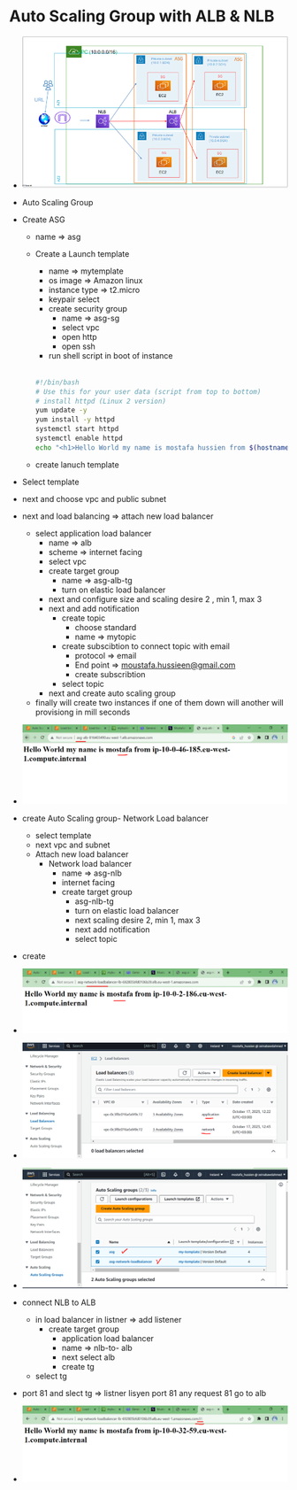 #   Auto Scaling Group with ALB & NLB

-   ![alt](./images/asg.PNG)

-   Auto Scaling Group
-   Create ASG
    -   name => asg
    -   Create a Launch template
        -   name => mytemplate
        -   os image => Amazon linux
        -   instance type => t2.micro
        -   keypair select
        -   create security group
            -   name => asg-sg
            -   select vpc
            -   open http 
            -   open ssh
        -   run shell script in boot of instance

        ```bash

        #!/bin/bash
        # Use this for your user data (script from top to bottom)
        # install httpd (Linux 2 version)
        yum update -y
        yum install -y httpd
        systemctl start httpd
        systemctl enable httpd
        echo "<h1>Hello World my name is mostafa hussien from $(hostname -f)</h1>" > /var/www/html/index.html

        
        ```

    -   create lanuch template
-   Select template
-   next and choose vpc and public subnet
-   next and load balancing => attach new load balancer
    -   select application load balancer
        -   name => alb
        -   scheme => internet facing
        -   select vpc
        -   create target group
            -   name => asg-alb-tg
            -   turn on elastic load balancer
        -   next and configure size and scaling desire 2 ,  min 1, max 3
        -   next and add notification
            -   create topic
                -    choose standard
                -   name => mytopic
            -   create subscibtion to connect topic with email
                -   protocol => email
                -   End point => moustafa.hussieen@gmail.com
                -   create subscribtion
            -   select topic
        -   next and create auto scaling group
    -   finally will create two instances if one of them down will another will provisiong in mill seconds
-   ![alt](./images/auto%20scalling%20group%20load%20balancer.PNG)


-   create Auto Scaling group- Network Load balancer
    -   select template
    -   next vpc and subnet
    -   Attach new load balancer
        -   Network load balancer
            -   name => asg-nlb
            -   internet facing
            -   create target group
                -   asg-nlb-tg
                -   turn on elastic load balancer
                -   next scaling  desire 2, min 1, max 3
                -   next add notification
                -   select topic
-   create
-   ![alt](./images/asg-%20network%20load%20blancer.PNG)
-   ![alt](./images/app,%20network.PNG)
-   ![alt](./images/asg%20network%20and%20asg%20app.PNG)


-   connect NLB to ALB
    -   in load balancer in listner => add listener
        -   create target group
            -   application load balancer
            -   name => nlb-to- alb
            -   next select alb
            -   create tg
    -   select tg
-   port 81 and slect tg => listner lisyen port 81 any request 81 go to alb

-   ![alt](./images/add%20listner%20target%20group%20to%20link%20nlb%20to%20alb%20on%20port%2081%20.PNG)



            


            







